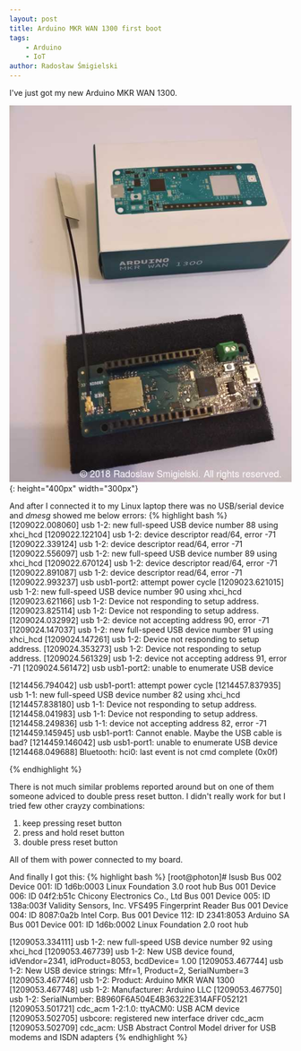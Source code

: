 ```yaml
---
layout: post
title: Arduino MKR WAN 1300 first boot
tags:
    - Arduino
    - IoT
author: Radosław Śmigielski
---
```

I've just got my new Arduino MKR WAN 1300.

![Arduino MKR WAN 1300](https://raw.githubusercontent.com/radeksm/r-blobs/master/radeksm.github.io/iot/Arduino_MKR_WAN_1300.jpg){: height="400px" width="300px"}

And after I connected it to my Linux laptop there was no USB/serial device
and *dmesg* showed me below errors:
{% highlight bash %}
[1209022.008060] usb 1-2: new full-speed USB device number 88 using xhci_hcd
[1209022.122104] usb 1-2: device descriptor read/64, error -71
[1209022.339124] usb 1-2: device descriptor read/64, error -71
[1209022.556097] usb 1-2: new full-speed USB device number 89 using xhci_hcd
[1209022.670124] usb 1-2: device descriptor read/64, error -71
[1209022.891087] usb 1-2: device descriptor read/64, error -71
[1209022.993237] usb usb1-port2: attempt power cycle
[1209023.621015] usb 1-2: new full-speed USB device number 90 using xhci_hcd
[1209023.621166] usb 1-2: Device not responding to setup address.
[1209023.825114] usb 1-2: Device not responding to setup address.
[1209024.032992] usb 1-2: device not accepting address 90, error -71
[1209024.147037] usb 1-2: new full-speed USB device number 91 using xhci_hcd
[1209024.147261] usb 1-2: Device not responding to setup address.
[1209024.353273] usb 1-2: Device not responding to setup address.
[1209024.561329] usb 1-2: device not accepting address 91, error -71
[1209024.561472] usb usb1-port2: unable to enumerate USB device

[1214456.794042] usb usb1-port1: attempt power cycle
[1214457.837935] usb 1-1: new full-speed USB device number 82 using xhci_hcd
[1214457.838180] usb 1-1: Device not responding to setup address.
[1214458.041983] usb 1-1: Device not responding to setup address.
[1214458.249836] usb 1-1: device not accepting address 82, error -71
[1214459.145945] usb usb1-port1: Cannot enable. Maybe the USB cable is bad?
[1214459.146042] usb usb1-port1: unable to enumerate USB device
[1214468.049688] Bluetooth: hci0: last event is not cmd complete (0x0f)

{% endhighlight %}

There is not much similar problems reported around but on one of them someone adviced
to double press reset button. I didn't really work for but I tried few other crayzy
combinations:
1. keep pressing reset button
1. press and hold reset button
1. double press reset button

All of them with power connected to my board.

And finally I got this:
{% highlight bash %}
[root@photon]# lsusb
Bus 002 Device 001: ID 1d6b:0003 Linux Foundation 3.0 root hub
Bus 001 Device 006: ID 04f2:b51c Chicony Electronics Co., Ltd 
Bus 001 Device 005: ID 138a:003f Validity Sensors, Inc. VFS495 Fingerprint Reader
Bus 001 Device 004: ID 8087:0a2b Intel Corp. 
Bus 001 Device 112: ID 2341:8053 Arduino SA 
Bus 001 Device 001: ID 1d6b:0002 Linux Foundation 2.0 root hub


[1209053.334111] usb 1-2: new full-speed USB device number 92 using xhci_hcd
[1209053.467739] usb 1-2: New USB device found, idVendor=2341, idProduct=8053, bcdDevice= 1.00
[1209053.467744] usb 1-2: New USB device strings: Mfr=1, Product=2, SerialNumber=3
[1209053.467746] usb 1-2: Product: Arduino MKR WAN 1300
[1209053.467748] usb 1-2: Manufacturer: Arduino LLC
[1209053.467750] usb 1-2: SerialNumber: B8960F6A504E4B36322E314AFF052121
[1209053.501721] cdc_acm 1-2:1.0: ttyACM0: USB ACM device
[1209053.502705] usbcore: registered new interface driver cdc_acm
[1209053.502709] cdc_acm: USB Abstract Control Model driver for USB modems and ISDN adapters
{% endhighlight %}
